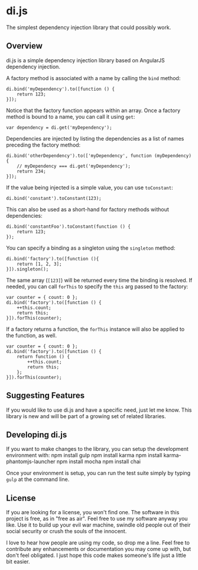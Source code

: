 # di.js
The simplest dependency injection library that could possibly work.

## Overview
di.js is a simple dependency injection library based on AngularJS dependency injection.

A factory method is associated with a name by calling the `bind` method:

	di.bind('myDependency').to([function () {
		return 123;
	}]);

Notice that the factory function appears within an array.
Once a factory method is bound to a name, you can call it using `get`:

	var dependency = di.get('myDependency');
	
Dependencies are injected by listing the dependencies as a list of names preceding the factory method:

	di.bind('otherDependency').to(['myDependency', function (myDependency) {
		// myDependency === di.get('myDependency');
		return 234;
	}]);
	
If the value being injected is a simple value, you can use `toConstant`:

	di.bind('constant').toConstant(123);
	
This can also be used as a short-hand for factory methods without dependencies:

	di.bind('constantFoo').toConstant(function () {
		return 123;
	});
	
You can specify a binding as a singleton using the `singleton` method:

	di.bind('factory').to([function (){
		return [1, 2, 3];
	}]).singleton();
	
The same array (`[123]`) will be returned every time the binding is resolved.
If needed, you can call `forThis` to specify the `this` arg passed to the factory:

	var counter = { count: 0 };
	di.bind('factory').to([function () {
		++this.count;
		return this;
	}]).forThis(counter);
	
If a factory returns a function, the `forThis` instance will also be applied to the function, as well.

	var counter = { count: 0 };
	di.bind('factory').to([function () {
		return function () {
			++this.count;
			return this;
		};
	}]).forThis(counter);
	
## Suggesting Features
If you would like to use di.js and have a specific need, just let me know.
This library is new and will be part of a growing set of related libraries.
	
## Developing di.js
If you want to make changes to the library, you can setup the development environment with:
	npm install gulp
	npm install karma
	npm install karma-phantomjs-launcher
	npm install mocha
	npm install chai
	
Once your environment is setup, you can run the test suite simply by typing `gulp` at the command line.

## License
If you are looking for a license, you won't find one. The software in this project is free, as in "free as air". Feel free to use my software anyway you like. Use it to build up your evil war machine, swindle old people out of their social security or crush the souls of the innocent.

I love to hear how people are using my code, so drop me a line. Feel free to contribute any enhancements or documentation you may come up with, but don't feel obligated. I just hope this code makes someone's life just a little bit easier.
